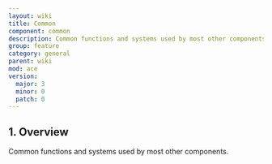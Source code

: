 ```yaml
---
layout: wiki
title: Common
component: common
description: Common functions and systems used by most other components.
group: feature
category: general
parent: wiki
mod: ace
version:
  major: 3
  minor: 0
  patch: 0
---
```


## 1. Overview

Common functions and systems used by most other components.
